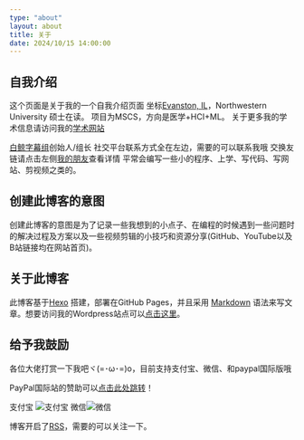 ```yaml
---
type: "about"
layout: about
title: 关于
date: 2024/10/15 14:00:00
---
```


## 自我介绍

这个页面是关于我的一个自我介绍页面
坐标[Evanston, IL](https://www.google.com/maps/place/Evanston,+IL/)，Northwestern University 硕士在读。
项目为MSCS，方向是医学+HCI+ML。
关于更多我的学术信息请访问我的[学术网站](https://www.zla.app/)

[白鲸字幕组](https://www.belugasubs.com)创始人/组长
社交平台联系方式全在左边，需要的可以联系我哦
交换友链请点击左侧[我的朋友](https://www.zl-asica.com/friends)查看详情
平常会编写一些小的程序、上学、写代码、写网站、剪视频之类的。

## 创建此博客的意图

创建此博客的意图是为了记录一些我想到的小点子、在编程的时候遇到一些问题时的解决过程及方案以及一些视频剪辑的小技巧和资源分享(GitHub、YouTube以及B站链接均在网站首页)。

## 关于此博客

此博客基于[Hexo](https://hexo.io/) 搭建，部署在GitHub Pages，并且采用 [Markdown](https://www.markdownguide.org/) 语法来写文章。想要访问我的Wordpress站点可以[点击这里](https://www.zla.pub/)。

## 给予我鼓励

各位大佬打赏一下我吧ヾ(=･ω･=)o，目前支持支付宝、微信、和paypal国际版哦

PayPal国际站的赞助可以[点击此处跳转](https://paypal.me/ZLasica)！

支付宝 ![支付宝](https://s2.loli.net/2023/11/19/KojHf6wu8J9ySp2.jpg "支付宝")
微信![微信](https://s2.loli.net/2023/11/19/AePokujq2EwM6yX.jpg "微信")

博客开启了[RSS](https://www.zl-asica.com/atom.xml)，需要的可以关注一下。
